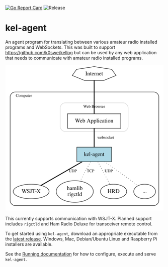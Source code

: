[![Go Report Card](https://goreportcard.com/badge/github.com/k0swe/kel-agent)](https://goreportcard.com/report/github.com/k0swe/kel-agent)
![Release](https://github.com/k0swe/kel-agent/workflows/Release/badge.svg)

# kel-agent

An agent program for translating between various amateur radio installed programs and WebSockets.
This was built to support https://github.com/k0swe/kellog but can be used by any web application
that needs to communicate with amateur radio installed programs.

![Architecture](architecture.svg)

This currently supports communication with WSJT-X. Planned support includes `rigctld` and Ham Radio
Deluxe for transceiver remote control.

To get started using `kel-agent`, download an appropriate executable from the
[latest release](https://github.com/k0swe/kel-agent/releases/latest). Windows, Mac, Debian/Ubuntu
Linux and Raspberry Pi installers are available.

See the [Running documentation](RUNNING.md) for how to configure, execute and serve `kel-agent`.
